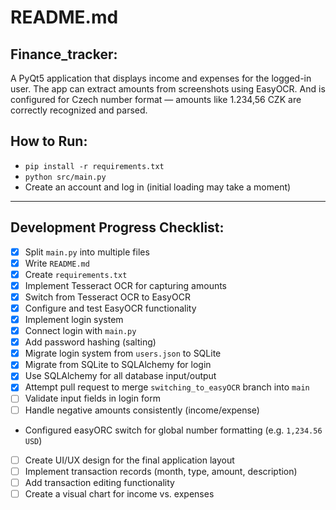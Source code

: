 # README.md

## Finance_tracker:
A PyQt5 application that displays income and expenses for the logged-in user. The app can extract amounts from screenshots using EasyOCR. And is configured for Czech number format — amounts like 1.234,56 CZK are correctly recognized and parsed.

## How to Run:
- `pip install -r requirements.txt`
- `python src/main.py`
- Create an account and log in (initial loading may take a moment)

---

## Development Progress Checklist:
- [x] Split `main.py` into multiple files
- [x] Write `README.md`
- [x] Create `requirements.txt`
- [x] Implement Tesseract OCR for capturing amounts
- [x] Switch from Tesseract OCR to EasyOCR
- [x] Configure and test EasyOCR functionality
- [x] Implement login system
- [x] Connect login with `main.py`
- [x] Add password hashing (salting)
- [x] Migrate login system from `users.json` to SQLite
- [x] Migrate from SQLite to SQLAlchemy for login
- [x] Use SQLAlchemy for all database input/output
- [x] Attempt pull request to merge `switching_to_easyOCR` branch into `main`
- [ ] Validate input fields in login form
- [ ] Handle negative amounts consistently (income/expense)
- Configured easyORC switch for global number formatting (e.g. `1,234.56 USD`)
- [ ] Create UI/UX design for the final application layout
- [ ] Implement transaction records (month, type, amount, description)
- [ ] Add transaction editing functionality
- [ ] Create a visual chart for income vs. expenses